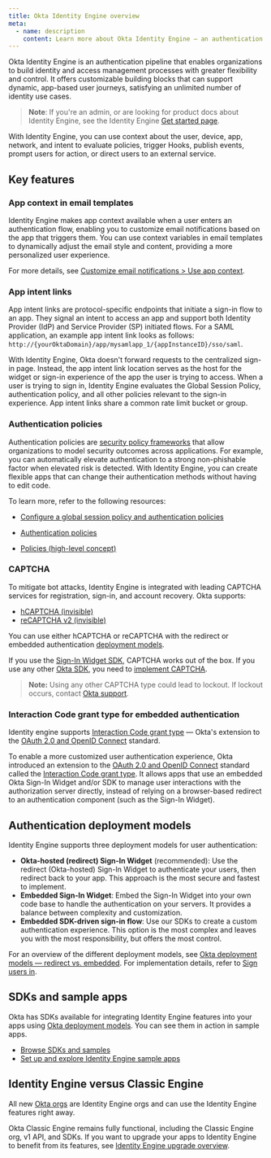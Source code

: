 ```yaml
---
title: Okta Identity Engine overview
meta:
  - name: description
    content: Learn more about Okta Identity Engine — an authentication pipeline for building identity and access management processes with greater flexibility and control. Get familiar with Identity Engine features and deployment models.
---
```


<ApiLifecycle access="ie" />

Okta Identity Engine is an authentication pipeline that enables organizations to build identity and access management processes with greater flexibility and control. It offers customizable building blocks that can support dynamic, app-based user journeys, satisfying an unlimited number of identity use cases.

> **Note**: If you're an admin, or are looking for product docs about Identity Engine, see the Identity Engine [Get started page](https://help.okta.com/okta_help.htm?type=oie&id=ext-get-started-oie).

With Identity Engine, you can use context about the user, device, app, network, and intent to evaluate policies, trigger Hooks, publish events, prompt users for action, or direct users to an external service.

## Key features

### App context in email templates

Identity Engine makes app context available when a user enters an authentication flow, enabling you to customize email notifications based on the app that triggers them. You can use context variables in email templates to dynamically adjust the email style and content, providing a more personalized user experience.

For more details, see [Customize email notifications > Use app context](/docs/guides/custom-email/main/#use-app-context).

### App intent links

App intent links are protocol-specific endpoints that initiate a sign-in flow to an app. They signal an intent to access an app and support both Identity Provider (IdP) and Service Provider (SP) initiated flows. For a SAML application, an example app intent link looks as follows: `http://{yourOktaDomain}/app/mysamlapp_1/{appInstanceID}/sso/saml`.

With Identity Engine, Okta doesn't forward requests to the centralized sign-in page. Instead, the app intent link location serves as the host for the widget or sign-in experience of the app the user is trying to access. When a user is trying to sign in, Identity Engine evaluates the Global Session Policy, authentication policy, and all other policies relevant to the sign-in experience. App intent links share a common rate limit bucket or group.

### Authentication policies

Authentication policies are [security policy frameworks](https://csrc.nist.gov/pubs/sp/800/63/b/upd2/final) that allow organizations to model security outcomes across applications. For example, you can automatically elevate authentication to a strong non-phishable factor when elevated risk is detected. With Identity Engine, you can create flexible apps that can change their authentication methods without having to edit code.

To learn more, refer to the following resources:

- [Configure a global session policy and authentication policies](/docs/guides/configure-signon-policy/)

- [Authentication policies](https://help.okta.com/okta_help.htm?type=oie&id=ext-about-asop)

- [Policies (high-level concept)](/docs/concepts/policies/)

### CAPTCHA

To mitigate bot attacks, Identity Engine is integrated with leading CAPTCHA services for registration, sign-in, and account recovery. Okta supports:

- [hCAPTCHA (invisible)](https://docs.hcaptcha.com/invisible)
- [reCAPTCHA v2 (invisible)](https://developers.google.com/recaptcha/docs/invisible)

You can use either hCAPTCHA or reCAPTCHA with the redirect or embedded authentication [deployment models](/docs/concepts/redirect-vs-embedded/).

If you use the [Sign-In Widget SDK](https://github.com/okta/okta-signin-widget), CAPTCHA works out of the box. If you use any other [Okta SDK](/code/), you need to [implement CAPTCHA](/docs/api/openapi/okta-management/management/tag/CAPTCHA/).

>**Note:** Using any other CAPTCHA type could lead to lockout. If lockout occurs, contact [Okta support](https://support.okta.com).

### Interaction Code grant type for embedded authentication

Identity engine supports [Interaction Code grant type](/docs/concepts/interaction-code/) — Okta's extension to the [OAuth 2.0 and OpenID Connect](/docs/concepts/oauth-openid) standard.

To enable a more customized user authentication experience, Okta introduced an extension to the [OAuth 2.0 and OpenID Connect](/docs/concepts/oauth-openid) standard called the [Interaction Code grant type](/docs/concepts/interaction-code/). It allows apps that use an embedded Okta Sign-In Widget and/or SDK to manage user interactions with the authorization server directly, instead of relying on a browser-based redirect to an authentication component (such as the Sign-In Widget).

## Authentication deployment models

Identity Engine supports three deployment models for user authentication:

* **Okta-hosted (redirect) Sign-In Widget** (recommended): Use the redirect (Okta-hosted) Sign-In Widget to authenticate your users, then redirect back to your app. This approach is the most secure and fastest to implement.
* **Embedded Sign-In Widget**: Embed the Sign-In Widget into your own code base to handle the authentication on your servers. It provides a balance between complexity and customization.
* **Embedded SDK-driven sign-in flow**: Use our SDKs to create a custom authentication experience. This option is the most complex and leaves you with the most responsibility, but offers the most control.

For an overview of the different deployment models, see [Okta deployment models &mdash; redirect vs. embedded](/docs/concepts/redirect-vs-embedded/). For implementation details, refer to [Sign users in](/docs/guides/sign-in-overview/).

## SDKs and sample apps

Okta has SDKs available for integrating Identity Engine features into your apps using [Okta deployment models](#authentication-deployment-models). You can see them in action in sample apps.

* [Browse SDKs and samples](/code/)
* [Set up and explore Identity Engine sample apps](/docs/guides/oie-embedded-common-download-setup-app/)

## Identity Engine versus Classic Engine

All new [Okta orgs](/docs/concepts/okta-organizations/) are Identity Engine orgs and can use the Identity Engine features right away.

Okta Classic Engine remains fully functional, including the Classic Engine org, v1 API, and SDKs. If you want to upgrade your apps to Identity Engine to benefit from its features, see [Identity Engine upgrade overview](/docs/guides/oie-upgrade-overview/).

